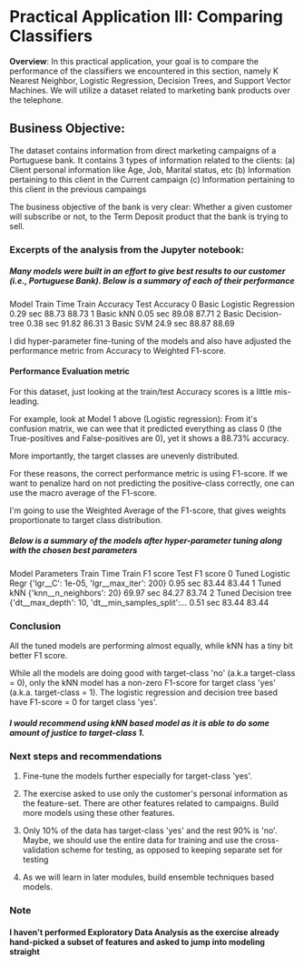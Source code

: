 # Practical Application III: Comparing Classifiers

**Overview**: In this practical application, your goal is to compare the performance of the classifiers we encountered in this section, namely K Nearest Neighbor, Logistic Regression, Decision Trees, and Support Vector Machines.  We will utilize a dataset related to marketing bank products over the telephone.  


## Business Objective:
The dataset contains information from direct marketing campaigns of a Portuguese bank. It contains 3 types of information related to the clients:
(a) Client personal information like Age, Job, Marital status, etc
(b) Information pertaining to this client in the Current campaign
(c) Information pertaining to this client in the previous campaings

The business objective of the bank is very clear: Whether a given customer will subscribe or not, to the Term Deposit product that the bank is trying to sell.


### Excerpts of the analysis from the Jupyter notebook:
##### Many models were built in an effort to give best results to our customer (i.e., Portuguese Bank). Below is a summary of each of their performance


Model	Train Time	Train Accuracy	Test Accuracy
0	Basic Logistic Regression	0.29 sec	88.73	88.73
1	Basic kNN	0.05 sec	89.08	87.71
2	Basic Decision-tree	0.38 sec	91.82	86.31
3	Basic SVM	24.9 sec	88.87	88.69


I did hyper-parameter fine-tuning of the models and also have adjusted the performance metric from Accuracy to Weighted F1-score.

#### Performance Evaluation metric
For this dataset, just looking at the train/test Accuracy scores is a little mis-leading. 

For example, look at Model 1 above (Logistic regression): From it's confusion matrix, we can wee that it predicted everything as class 0 (the True-positives and False-positives are 0), yet it shows a 88.73% accuracy.

More importantly, the target classes are unevenly distributed. 

For these reasons, the correct performance metric is using F1-score. If we want to penalize hard on not predicting the positive-class correctly, one can use the macro average of the F1-score.

I'm going to use the Weighted Average of the F1-score, that gives weights proportionate to target class distribution.


##### Below is a summary of the models after hyper-parameter tuning along with the chosen best parameters

Model	Parameters	Train Time	Train F1 score	Test F1 score
0	Tuned Logistic Regr	{'lgr__C': 1e-05, 'lgr__max_iter': 200}	0.95 sec	83.44	83.44
1	Tuned kNN	{'knn__n_neighbors': 20}	69.97 sec	84.27	83.74
2	Tuned Decision tree	{'dt__max_depth': 10, 'dt__min_samples_split':...	0.51 sec	83.44	83.44


### Conclusion
All the tuned models are performing almost equally, while kNN has a tiny bit better F1 score. 


While all the models are doing good with target-class 'no' (a.k.a target-class = 0), only the kNN model has a non-zero F1-score for target class 'yes' (a.k.a. target-class = 1). The logistic regression and decision tree based have F1-score = 0 for target class 'yes'.

##### I would recommend using kNN based model as it is able to do some amount of justice to target-class 1.


### Next steps and recommendations
1. Fine-tune the models further especially for target-class 'yes'. 


2. The exercise asked to use only the customer's personal information as the feature-set. There are other features related to campaigns. Build more models using these other features.


3. Only 10% of the data has target-class 'yes' and the rest 90% is 'no'. Maybe, we should use the entire data for training and use the cross-validation scheme for testing, as opposed to keeping separate set for testing


4. As we will learn in later modules, build ensemble techniques based models.

### Note

#### I haven't performed Exploratory Data Analysis as the exercise already hand-picked a subset of features and asked to jump into modeling straight